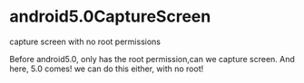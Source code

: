 # android5.0CaptureScreen

capture screen with no root permissions

Before android5.0, only has the root permission,can we capture screen.
And here, 5.0 comes! we can do this either, with no root!
